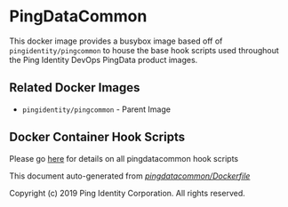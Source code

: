 # PingDataCommon

This docker image provides a busybox image based off of `pingidentity/pingcommon` to house the base hook scripts used throughout the Ping Identity DevOps PingData product images.

## Related Docker Images

* `pingidentity/pingcommon` - Parent Image

## Docker Container Hook Scripts

Please go [here](https://github.com/pingidentity/pingidentity-devops-getting-started/tree/master/docs/docker-images/pingdatacommon/hooks/README.md) for details on all pingdatacommon hook scripts

This document auto-generated from [_pingdatacommon/Dockerfile_](https://github.com/pingidentity/pingidentity-docker-builds/blob/master/pingdatacommon/Dockerfile)

Copyright \(c\) 2019 Ping Identity Corporation. All rights reserved.

